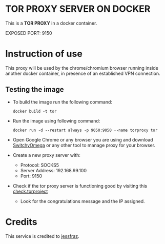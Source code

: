 # TOR PROXY SERVER ON DOCKER

This is a **TOR PROXY** in a docker container.

EXPOSED PORT: 9150

# Instruction of use

This proxy will be used by the chrome/chromium browser running inside another docker container, in presence of an established VPN connection.

## Testing the image

- To build the image run the following command:
    ```
    docker build -t tor
    ```

- Run the image using following command:
    ```
    docker run -d --restart always -p 9050:9050 --name torproxy tor
    ```

- Open Google Chrome or any browser you are using and download [SwitchyOmega](https://chrome.google.com/webstore/detail/proxy-switchyomega/padekgcemlokbadohgkifijomclgjgif?hl=en) or any other tool to manage proxy for your browser.

- Create a new proxy server with:
    - Protocol: SOCKS5
    - Server Address: 192.168.99.100
    - Port: 9150

- Check if the tor proxy server is functioning good by visiting this [check.torproject](https://check.torproject.org/)
    - Look for the congratulations message and the IP assigned.

# Credits

This service is credited to [jessfraz](https://github.com/jessfraz/dockerfiles/tree/master/tor-proxy).